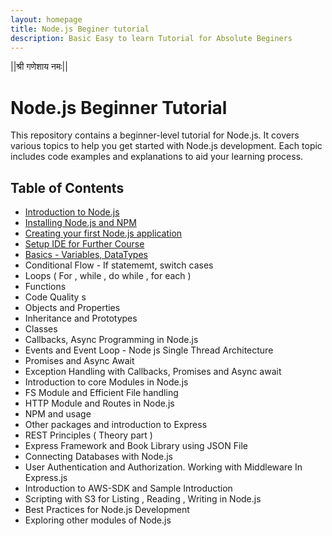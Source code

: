 ```yaml
---
layout: homepage
title: Node.js Beginer tutorial 
description: Basic Easy to learn Tutorial for Absolute Beginers 
---
```

||श्री गणेशाय नमः||

# Node.js Beginner Tutorial

This repository contains a beginner-level tutorial for Node.js. It covers various topics to help you get started with Node.js development. Each topic includes code examples and explanations to aid your learning process.



## Table of Contents

- [Introduction to Node.js](./_posts/introduction-to-nodejs)
- [Installing Node.js and NPM](./_posts/installing-nodejs-and-npm.md)
- [Creating your first Node.js application](./creating-first-nodejs-application/)
- [Setup IDE for Further Course](./setup-ide-for-development/)
- [Basics - Variables, DataTypes](./basics-variables-data-types/)
- Conditional Flow - If statememt, switch cases 
- Loops ( For , while , do while , for each )
- Functions 
- Code Quality s
- Objects and Properties 
- Inheritance and Prototypes 
- Classes 
- Callbacks, Async Programming in Node.js
- Events and Event Loop - Node js Single Thread Architecture 
- Promises and Async Await 
- Exception Handling with Callbacks, Promises and Async await 
- Introduction to core Modules in Node.js
- FS Module and Efficient File handling 
- HTTP Module and Routes in Node.js 
- NPM and usage 
- Other packages and introduction to Express 
- REST Principles ( Theory part )
- Express Framework and Book Library using JSON File 
- Connecting Databases with Node.js
- User Authentication and Authorization. Working with Middleware In Express.js 
- Introduction to AWS-SDK and Sample Introduction
- Scripting with S3 for Listing , Reading , Writing in Node.js
- Best Practices for Node.js Development 
- Exploring other modules of Node.js 
